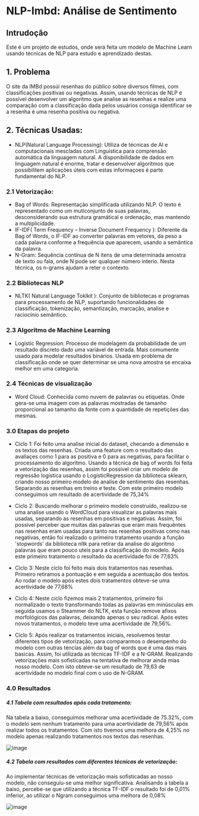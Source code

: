 # NLP-Imbd: Análise de Sentimento

## Intrudoção
Este é um projeto de estudos, onde será feita um modelo de Machine Learn usando técnicas de NLP para estudo e aprendizado destas. 

## 1. Problema
O site da IMBd possúi resenhas do público sobre diversos filmes, com classificações positivas ou negativas. Assim, usando técnicas de NLP é possível desenvolver um algoritmo que analise as resenhas e realize uma comparação com a classificação dada pelos usuários consiga identificar se a resenha é uma resenha positiva ou negativa. 

## 2. Técnicas Usadas:

- NLP(Natural Language Processing): Utiliza de técnicas de AI e computacionais mescladas com Linguística para comprensão automática da linguagem natural. A disponibilidade de dados em linguagem natural é enorme, tratar e desenvolver algorítmos que possibilitem aplicações úteis com estas informaçoes é parte fundamental do NLP. 

### 2.1 Vetorização:

- Bag of Words: Representação simplificada utilizando NLP. O texto é representado como um muticonjunto de suas palavras, desconsiderando sua estrutura gramátical e ordenação, mas mantendo a multiplicidade.
- IF-IDF( Term Frequency – Inverse Document Frequency ): Diferente da Bag of Words, o IF-IDF ao converter palavras em vetores, da peso a cada palavra conforme a frequência que aparecem, usando a semântica da palavra. 
- N-Gram: Sequência contínua de N itens de uma determinada amostra de texto ou fala, onde N pode ser qualquer número interio. Nesta técnica, os n-grams ajudam a reter o contexto.

### 2.2 Bibliotecas NLP

- NLTK( Natural Language Toklkit ): Conjunto de bibliotecas e programas para processamento de NLP, suportando funcionalidades de classificação, tokenização, semantização, marcação, analise e raciocínio semântico. 

### 2.3 Algoritmo de Machine Learning

- Logistic Regression: Processo de modelagem da probabilidade de um resultado discreto dado uma variável de entrada. Mais comumente usado para modelar resultados binários. Usada em problema de classificação onde se quer determinar se uma nova amostra se encaixa melhor em uma categoria. 

### 2.4 Técnicas de visualização
- Word Cloud: Conhecida como nuvem de palavras ou etiquetas. Onde gera-se uma imagem com as palavras mostradas de tamanho proporcional ao tamanho da fonte com a quantidade de repetições das mesmas. 

### 3.0 Etapas do projeto

- Ciclo 1: Foi feito uma analise inicial do dataset, checando a dimensão e os textos das resenhas. Criada uma feature com o resultado das avaliaçes como 1 para as positiva e 0 para as negativas, para facilitar o processamento do algorítmo. 
Usando a técnica de bag of words foi feita a vetorização das resenhas, assim foi possível criar um modelo de regressão logistica usando o LogisticRegression da biblioteca sklearn, criando nosso primeiro modelo de analise de sentimento das resenhas. Separando as resenhas em treino e teste. 
Com este primeiro modelo conseguimos um resultado de acertividade de 75,34%

- Ciclo 2: Buscando melhorar o primeiro modelo construído, realizou-se uma analise usando o WordCloud para visualizar as palavras mais usadas, separando as resenhas em positivas e negativas. Assim, foi possivel perceber que muitas das palavras que eram mais frequêntes nas resenhas eram usadas para tanto nas resenhas positivas como nas negativas, então foi realizado o primeiro tratamento usando a função 'stopwords' da biblioteca nltk para retirar da analise do algoritmo palavras que eram pouco uteis para a classificação do modelo. 
Após este primeiro tratamento o resultado da acertividade foi de 77,63%

- Ciclo 3: Neste ciclo foi feito mais dois tratamentos nas resenhas. Primeiro retiramos a pontuação e em seguida a acentuação dos textos.
Ao rodar o modelo após estes dois tratamentos obteve-se uma acertividade de 77,68%

- Ciclo 4: Neste ciclo fizemos mais 2 tratamentos, primeiro foi normalizado o texto transformando todas as palavras em minúsculas em seguida usamos o Steammer do NLTK, esta função remove afixos morfológicos das palavras, deixando apenas o seu radical. 
Após estes novos tratamentos, o modelo teve uma acertividade de 79,56%.

- Ciclo 5: Após realizar os tratamentos iniciais, resolvemos testar diferentes tipos de vetorização, para compararmos o desempenho do modelo com outras téncias além da bag of words que é uma das mais basicas. Assim, foi utilizada as técnicas TF-IDF e a N-GRAM. Realizando vetorizações mais sofisticadas na tentativa de melhorar ainda mias nosso modelo. 
Com isto obteve-se um resultado de 79,63 de acertividade no modelo final com o uso de N-GRAM. 

### 4.0 Resultados

##### 4.1 Tabela com resultados após cada tratamento:

Na tabela a baixo, conseguimos melhorar uma acertividade de 75.32%, com o modelo sem nenhum tratamento para uma acertividade de 79,56% após realizar todos os tratamentos. Com isto tivemos uma melhora de 4,25% no modelo apenas realizando tratamentos nos textos das resenhas.  

![image](https://user-images.githubusercontent.com/94136773/161434221-e13c1741-955c-49fc-9494-a9ef38b315af.png)




##### 4.2 Tabela com resultados com diferentes técnicas de vetorização:

Ao implementar técnicas de vetorização mais sofisticadas ao nosso modelo, não conseguiu-se uma melhor significativa. Analisando a tabela a baixo, percebe-se que utilizando a técnica TF-IDF o resultado foi de 0,01% inferior, ao utilizar o Ngram conseguimos uma melhora de 0,08%

![image](https://user-images.githubusercontent.com/94136773/161434438-32558962-803f-4af2-a409-d9f532f3f217.png)





